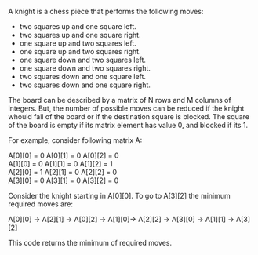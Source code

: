 A knight is a chess piece that performs the following moves:

- two squares up and one square left.
- two squares up and one square right.
- one square up and two squares left.
- one square up and two squares right.
- one square down and two squares left.
- one square down and two squares right.
- two squares down and one square left.
- two squares down and one square right.

The board can be described by a matrix of N rows and M columns of integers. But, the number of possible moves can be reduced if the knight whould fall of the board or if the destination square is blocked. The square of the board is empty if its matrix element has value 0, and blocked if its 1.

For example, consider following matrix A:

A[0][0] = 0 A[0][1] = 0 A[0][2] = 0  
A[1][0] = 0 A[1][1] = 0 A[1][2] = 1  
A[2][0] = 1 A[2][1] = 0 A[2][2] = 0  
A[3][0] = 0 A[3][1] = 0 A[3][2] = 0  

Consider the knight starting in A[0][0]. 
To go to A[3][2] the minimum required moves are:

A[0][0] -> A[2][1] -> A[0][2] -> A[1][0]-> A[2][2] -> A[3][0] -> A[1][1] -> A[3][2]

This code returns the minimum of required moves. 






